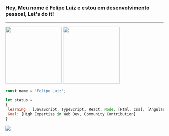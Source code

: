 ### Hey, Meu nome é Felipe Luiz e estou em desenvolvimento pessoal, Let's do it!

<hr>
<div>
  <a href="https://github.com/Felipe-LPA">
  <img height="180em" src="https://github-readme-stats.vercel.app/api?username=Felipe-LPA&show_icons=true&theme=shades-of-purple&title_color=b362ff"/>
  <img height="180em" src="https://github-readme-stats.vercel.app/api/top-langs/?username=Felipe-LPA&layout=compactshow_icons=true&theme=shades-of-purple&title_color=b362ff"/>
  </a>
</div>


 ```js
const name = 'Felipe Luiz';

let status = 
{ 
  learning : [JavaScript, TypeScript, React, Node, [Html, Css], [Angular, Java]],
  Goal: [High Expertise in Web Dev, Community Contribution]
}
```


<div>
  <a href="https://www.linkedin.com/in/felipe-luiz-pontes-de-andrade-a41988176/">
    <img src="https://img.shields.io/badge/LinkedIn-0077B5?style=for-the-badge&logo=linkedin&logoColor=white"/>
  </a>
</div>


